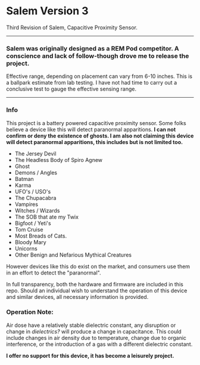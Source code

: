 
# Salem Version 3

Third Revision of Salem, Capacitive Proximity Sensor.

---

### Salem was originally designed as a REM Pod competitor. A conscience and lack of follow-though drove me to release the project.

Effective range, depending on placement can vary from 6-10 inches. This is a ballpark estimate from lab testing. I have not had time to carry out a conclusive test to gauge the effective sensing range.

---

### Info

This project is a battery powered capacitive proximity sensor. Some folks believe a device like this will detect paranormal apparitions. **I can not confirm or deny the existence of ghosts. I am also not claiming this device will detect paranormal apparitions, this includes but is not limited too.**

- The Jersey Devil
- The Headless Body of Spiro Agnew
- Ghost
- Demons / Angles
- Batman
- Karma
- UFO's / USO's
- The Chupacabra
- Vampires
- Witches / Wizards
- The SOB that ate my Twix
- Bigfoot / Yeti's
- Tom Cruise
- Most Breads of Cats.
- Bloody Mary
- Unicorns
- Other Benign and Nefarious Mythical Creatures


However devices like this do exist on the market, and consumers use them in an effort to detect the "paranormal".

In full transparency, both the hardware and firmware are included in this repo. Should an individual wish to understand the operation of this device and similar devices, all necessary information is provided.

### Operation Note:

Air dose have a relatively stable dielectric constant, any disruption or change in *dielectrics?* will produce a change in capacitance. This could include changes in air density due to temperature, change due to organic interference, or the introduction of a gas with a different dielectric constant.

**I offer no support for this device, it has become a leisurely project.**
